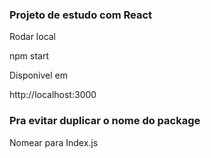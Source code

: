 ### Projeto de estudo com React



Rodar local

npm start


Disponivel em

http://localhost:3000


### Pra evitar duplicar o nome do package

Nomear para 
Index.js